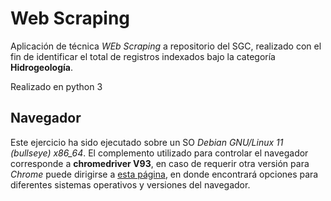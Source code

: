 # Web Scraping

Aplicación de técnica *WEb Scraping* a repositorio del SGC, realizado con el fin de identificar el total de registros indexados bajo la categoría **Hidrogeología**.

Realizado en python 3

## Navegador
Este ejercicio ha sido ejecutado sobre un SO *Debian GNU/Linux 11 (bullseye) x86_64*.
El complemento utilizado para controlar el navegador corresponde a **chromedriver V93**, en caso de requerir otra versión para *Chrome* puede dirigirse a [esta página](https://chromedriver.chromium.org/), en donde encontrará opciones para diferentes sistemas operativos y versiones del navegador.
